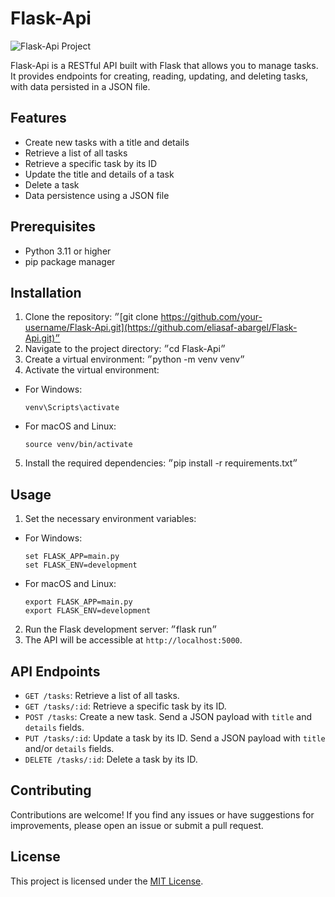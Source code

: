 # Flask-Api
![Flask-Api Project](https://www.google.com/url?sa=i&url=https%3A%2F%2Fmedium.com%2Fanalytics-vidhya%2Frestful-api-with-python-and-flask-6e65e79a5e15&psig=AOvVaw2Zwb7zbmIJqJ9xpXUKGtvm&ust=1711186461544000&source=images&cd=vfe&opi=89978449&ved=0CBIQjRxqFwoTCPipy7vIh4UDFQAAAAAdAAAAABAE)

Flask-Api is a RESTful API built with Flask that allows you to manage tasks. It provides endpoints for creating, reading, updating, and deleting tasks, with data persisted in a JSON file.

## Features

- Create new tasks with a title and details
- Retrieve a list of all tasks
- Retrieve a specific task by its ID
- Update the title and details of a task
- Delete a task
- Data persistence using a JSON file

## Prerequisites

- Python 3.11 or higher
- pip package manager

## Installation

1. Clone the repository: ״[git clone https://github.com/your-username/Flask-Api.git](https://github.com/eliasaf-abargel/Flask-Api.git)״
2. Navigate to the project directory: ״cd Flask-Api״
3. Create a virtual environment: ״python -m venv venv״
4. Activate the virtual environment:
- For Windows:
  ```
  venv\Scripts\activate
  ```
- For macOS and Linux:
  ```
  source venv/bin/activate
  ```

5. Install the required dependencies: ״pip install -r requirements.txt״



## Usage

1. Set the necessary environment variables:
- For Windows:
  ```
  set FLASK_APP=main.py
  set FLASK_ENV=development
  ```
- For macOS and Linux:
  ```
  export FLASK_APP=main.py
  export FLASK_ENV=development
  ```

2. Run the Flask development server: ״flask run״
3. The API will be accessible at `http://localhost:5000`.

## API Endpoints

- `GET /tasks`: Retrieve a list of all tasks.
- `GET /tasks/:id`: Retrieve a specific task by its ID.
- `POST /tasks`: Create a new task. Send a JSON payload with `title` and `details` fields.
- `PUT /tasks/:id`: Update a task by its ID. Send a JSON payload with `title` and/or `details` fields.
- `DELETE /tasks/:id`: Delete a task by its ID.

## Contributing

Contributions are welcome! If you find any issues or have suggestions for improvements, please open an issue or submit a pull request.

## License

This project is licensed under the [MIT License](LICENSE).
